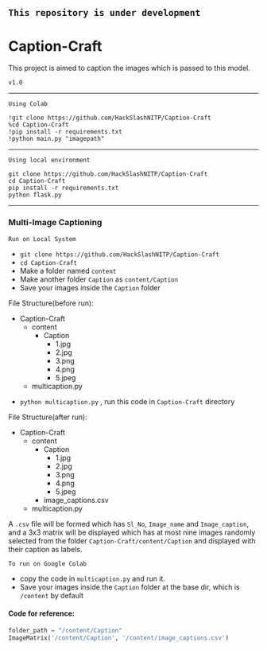 ## `This repository is under development`


# Caption-Craft
This project is aimed to caption the images which is passed to this model.


`v1.0`

<hr>

`Using Colab`
```
!git clone https://github.com/HackSlashNITP/Caption-Craft
%cd Caption-Craft
!pip install -r requirements.txt
!python main.py "imagepath"
```

<hr>

`Using local environment`
```
git clone https://github.com/HackSlashNITP/Caption-Craft
cd Caption-Craft
pip install -r requirements.txt
python flask.py
```

<hr>


### Multi-Image Captioning

`Run on Local System`

* `git clone https://github.com/HackSlashNITP/Caption-Craft`
* `cd Caption-Craft`
* Make a folder named `content`
* Make another folder `Caption` as `content/Caption`
* Save your images inside the `Caption` folder
  
File Structure(before run):

- Caption-Craft
  - content
    - Caption
      - 1.jpg
      - 2.jpg
      - 3.png
      - 4.png
      - 5.jpeg
  - multicaption.py

* `python multicaption.py` , run this code in `Caption-Craft` directory

File Structure(after run):

- Caption-Craft
  - content
    - Caption
      - 1.jpg
      - 2.jpg
      - 3.png
      - 4.png
      - 5.jpeg
     - image_captions.csv
  - multicaption.py

A `.csv` file will be formed which has `Sl_No`, `Image_name` and `Image_caption`, and a 3x3 matrix will be displayed which has at most nine images randomly selected from the folder `Caption-Craft/content/Caption` and displayed with their caption as labels.

`To run on Google Colab`

* copy the code in `multicaption.py` and run it.
* Save your images inside the `Caption` folder at the base dir, which is `/content` by default

#### Code for reference: 
```python
folder_path = "/content/Caption"
ImageMatrix('/content/Caption', '/content/image_captions.csv')
```
